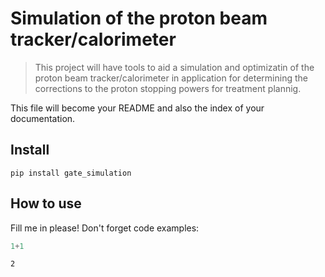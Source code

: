 # Simulation of the proton beam tracker/calorimeter
> This project will have tools to aid a simulation and optimizatin of the proton beam tracker/calorimeter in application for determining the corrections to the proton stopping powers for treatment plannig.


This file will become your README and also the index of your documentation.

## Install

`pip install gate_simulation`

## How to use

Fill me in please! Don't forget code examples:

```python
1+1
```




    2


